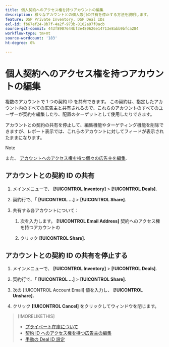 ```yaml
---
title: 個人契約へのアクセス権を持つアカウントの編集
description: 様々なアカウントとの個人取引の共有を停止する方法を説明します。
feature: DSP Private Inventory, DSP Deal IDs
exl-id: fb67ef24-8b7f-4a2f-973b-8102a97f0acb
source-git-commit: 443f8907644bf3e480626e14713e8abb9bfca284
workflow-type: tm+mt
source-wordcount: '183'
ht-degree: 0%

---
```


# 個人契約へのアクセス権を持つアカウントの編集

複数のアカウントで 1 つの契約 ID を共有できます。 この契約は、指定したアカウント内のすべての広告主と共有されるので、これらのアカウントのすべてのユーザーが契約を編集したり、配置のターゲットとして使用したりできます。

アカウントとの契約の共有を停止して、編集機能やターゲティング機能を削除できますが、レポート表示では、これらのアカウントに対してフィードが表示されたままになります。

>[!NOTE]
>
> また、 [アカウントへのアクセス権を持つ個々の広告主を編集](deal-id-edit-advertisers.md).

## アカウントとの契約 ID の共有

1. メインメニューで、 **[!UICONTROL Inventory]** > **[!UICONTROL Deals]**.

1. 契約行で、「 **[!UICONTROL ...]** > **[!UICONTROL Share]**.

1. 共有する各アカウントについて：

   1. 次を入力します。 **[!UICONTROL Email Address]** 契約へのアクセス権を持つアカウントの

   1. クリック **[!UICONTROL Share]**.

## アカウントとの契約 ID の共有を停止する

1. メインメニューで、 **[!UICONTROL Inventory]** > **[!UICONTROL Deals]**.

1. 契約行で、「 **[!UICONTROL ...]** > **[!UICONTROL Share]**.

1. 次の [!UICONTROL Account Email] 値を入力し、 **[!UICONTROL Unshare].**

1. クリック **[!UICONTROL Cancel]** をクリックしてウィンドウを閉じます。

>[!MORELIKETHIS]
>
>* [プライベート在庫について](private-inventory-about.md)
>* [契約 ID へのアクセス権を持つ広告主の編集](/help/dsp/inventory/deal-id-edit-advertisers.md)
>* [手動の Deal ID 設定](deal-id-settings.md)

